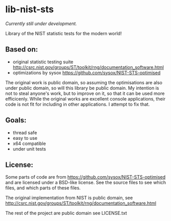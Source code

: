 # lib-nist-sts

*Currently still under development.*

Library of the NIST statistic tests for the modern world!

## Based on:

 - original statistic testing suite http://csrc.nist.gov/groups/ST/toolkit/rng/documentation_software.html
 - optimizations by sysox https://github.com/sysox/NIST-STS-optimised

The original work is public domain, so assuming the optimisations are also under public domain, so will this library be public domain.
My intention is not to steal anyone's work, but to improve on it, so that it can be used more efficicenly. While the original works are excellent console applications, their code is not fit for including in other applications. I attempt to fix that.

## Goals:

 - thread safe
 - easy to use
 - x64 compatible
 - under unit tests

## License:

Some parts of code are from https://github.com/sysox/NIST-STS-optimised and are licensed under a BSD-like license. See the source files to see which files, and which parts of these files.

The original implementation from NIST is public domain, see http://csrc.nist.gov/groups/ST/toolkit/rng/documentation_software.html

The rest of the project are public domain see LICENSE.txt